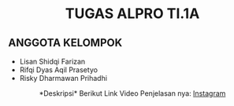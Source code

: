 <h1 align="center">TUGAS ALPRO TI.1A<br></h1>

## ANGGOTA KELOMPOK
- Lisan Shidqi Farizan
- Rifqi Dyas Aqil Prasetyo
- Risky Dharmawan Prihadhi

<p align="center"> *Deskripsi* Berikut Link Video Penjelasan nya: <a href="link penjelasan">Instagram</p>
